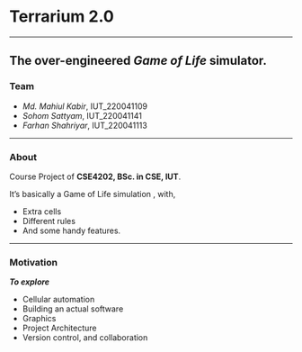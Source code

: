 # Terrarium 2.0
---
The over-engineered *Game of Life* simulator.
---
### Team
- *Md. Mahiul Kabir*, IUT_220041109
- *Sohom Sattyam*, IUT_220041141
- *Farhan Shahriyar*, IUT_220041113

---
### About
Course Project of **CSE4202, BSc. in CSE, IUT**.

It’s basically a Game of Life simulation , with,
- Extra cells
- Different rules
- And some handy features.

---
### Motivation
***To explore***
- Cellular automation
- Building an actual software
- Graphics
- Project Architecture
- Version control, and collaboration
